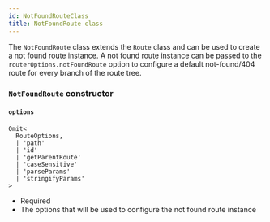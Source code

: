 ```yaml
---
id: NotFoundRouteClass
title: NotFoundRoute class
---
```


The `NotFoundRoute` class extends the `Route` class and can be used to create a not found route instance. A not found route instance can be passed to the `routerOptions.notFoundRoute` option to configure a default not-found/404 route for every branch of the route tree.

### `NotFoundRoute` constructor

#### `options`

```tsx
Omit<
  RouteOptions,
  | 'path'
  | 'id'
  | 'getParentRoute'
  | 'caseSensitive'
  | 'parseParams'
  | 'stringifyParams'
>
```

- Required
- The options that will be used to configure the not found route instance

